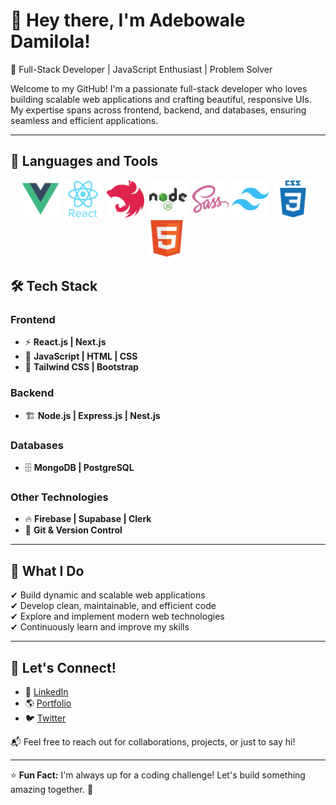 # 👋 Hey there, I'm **Adebowale Damilola**!

🚀 Full-Stack Developer | JavaScript Enthusiast | Problem Solver  

Welcome to my GitHub! I'm a passionate full-stack developer who loves building scalable web applications and crafting beautiful, responsive UIs. My expertise spans across frontend, backend, and databases, ensuring seamless and efficient applications.

---
## 🧰 Languages and Tools
<div align="center">
  <img src="https://github.com/devicons/devicon/blob/master/icons/vuejs/vuejs-original.svg" title="Vue js" alt="Vue js" width="60" height="60"/>&nbsp;
  <img src="https://github.com/devicons/devicon/blob/master/icons/react/react-original-wordmark.svg" title="React" alt="React" width="60" height="60"/>&nbsp;
  <img src="https://github.com/devicons/devicon/blob/master/icons/nestjs/nestjs-original.svg" title="Nest js" alt="Nest" width="60" height="60"/>&nbsp;
  <img src="https://github.com/devicons/devicon/blob/master/icons/nodejs/nodejs-original-wordmark.svg" title="Node js" alt="node js" width="60" height="60"/>&nbsp;
<!--   <img src="https://github.com/devicons/devicon/blob/master/icons/angularjs/angularjs-original.svg" title="Angular" alt="Angualar js" width="60" height="60"/>&nbsp;
  <img src="https://github.com/devicons/devicon/blob/master/icons/javascript/javascript-original.svg" title="JavaScript" alt="JavaScript" width="60" height="60"/>&nbsp; -->
  <img src="https://github.com/devicons/devicon/blob/master/icons/sass/sass-original.svg" title="Sass" alt="SASS" width="60" height="60"/>
  <img src="https://github.com/devicons/devicon/blob/master/icons/tailwindcss/tailwindcss-original.svg"  title="TailwindCss" alt="tailwind" width="60" height="60"/>&nbsp;
  <img src="https://github.com/devicons/devicon/blob/master/icons/css3/css3-plain-wordmark.svg"  title="CSS3" alt="CSS" width="60" height="60"/>&nbsp;
  <img src="https://github.com/devicons/devicon/blob/master/icons/html5/html5-original.svg" title="HTML5" alt="HTML" width="60" height="60"/>&nbsp;
</div>

## 🛠 Tech Stack

### **Frontend**
- ⚡ **React.js | Next.js**
- 🎨 **JavaScript | HTML | CSS**
- 💨 **Tailwind CSS | Bootstrap**

### **Backend**
- 🏗 **Node.js | Express.js | Nest.js**

### **Databases**
- 🗄 **MongoDB | PostgreSQL**

### **Other Technologies**
- 🔥 **Firebase | Supabase | Clerk**
- 🔗 **Git & Version Control**

---

## 📌 What I Do
✔ Build dynamic and scalable web applications  
✔ Develop clean, maintainable, and efficient code  
✔ Explore and implement modern web technologies  
✔ Continuously learn and improve my skills  

---

## 🚀 Let's Connect!
- 💼 [LinkedIn](https://www.linkedin.com/in/adebowale-damilola/)  
- 🌎 [Portfolio](https://main--damilolaadebowale.netlify.app/)  
- 🐦 [Twitter](https://twitter.com/Dharmmycrown)  

📬 Feel free to reach out for collaborations, projects, or just to say hi!

---
⭐ **Fun Fact:** I'm always up for a coding challenge! Let's build something amazing together. 🚀
<!---
raeeceip/raeeceip is a ✨ special ✨ repository because its `README.md` (this file) appears on your GitHub profile.
You can click the Preview link to take a look at your changes.
--->
